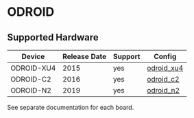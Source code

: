 # ODROID

## Supported Hardware

| Device         | Release Date  | Support | Config    |
|----------------|---------------|---------|-----------|
| ODROID-XU4     | 2015          | yes     | [odroid_xu4](../../../buildroot-external/configs/odroid_xu4)|
| ODROID-C2      | 2016          | yes     | [odroid_c2](../../../buildroot-external/configs/odroid_c2) |
| ODROID-N2      | 2019          | yes     | [odroid_n2](../../../buildroot-external/configs/odroid_n2) |

See separate documentation for each board.
